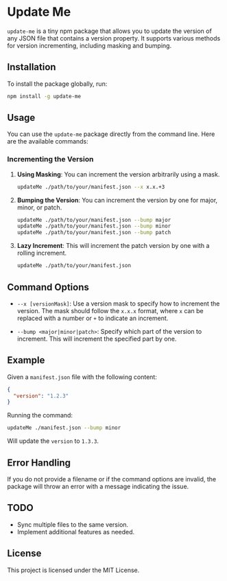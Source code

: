 # Update Me

`update-me` is a tiny npm package that allows you to update the version of any JSON file that contains a version property. It supports various methods for version incrementing, including masking and bumping.

## Installation

To install the package globally, run:

```bash
npm install -g update-me
```

## Usage

You can use the `update-me` package directly from the command line. Here are the available commands:

### Incrementing the Version

1. **Using Masking**: You can increment the version arbitrarily using a mask.

   ```bash
   updateMe ./path/to/your/manifest.json --x x.x.+3
   ```

2. **Bumping the Version**: You can increment the version by one for major, minor, or patch.

   ```bash
   updateMe ./path/to/your/manifest.json --bump major
   updateMe ./path/to/your/manifest.json --bump minor
   updateMe ./path/to/your/manifest.json --bump patch
   ```

3. **Lazy Increment**: This will increment the patch version by one with a rolling increment.

   ```bash
   updateMe ./path/to/your/manifest.json
   ```

## Command Options

- `--x [versionMask]`: Use a version mask to specify how to increment the version. The mask should follow the `x.x.x` format, where `x` can be replaced with a number or `+` to indicate an increment.
  
- `--bump <major|minor|patch>`: Specify which part of the version to increment. This will increment the specified part by one.

## Example

Given a `manifest.json` file with the following content:

```json
{
  "version": "1.2.3"
}
```

Running the command:

```bash
updateMe ./manifest.json --bump minor
```

Will update the `version` to `1.3.3`.

## Error Handling

If you do not provide a filename or if the command options are invalid, the package will throw an error with a message indicating the issue.

## TODO

- Sync multiple files to the same version.
- Implement additional features as needed.

## License

This project is licensed under the MIT License.

